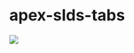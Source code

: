 # apex-slds-tabs
<img src="http://f.st-hatena.com/images/fotolife/t/tyoshikawa1106/20160311/20160311121953.png" />
